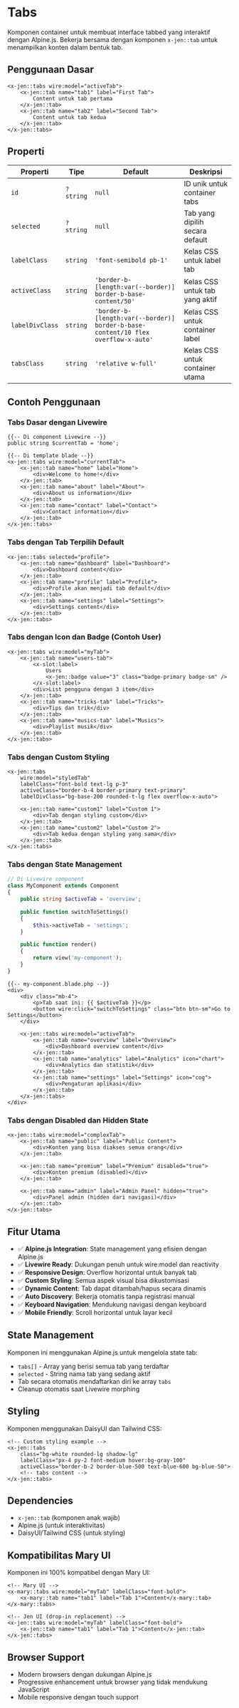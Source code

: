 # Tabs

Komponen container untuk membuat interface tabbed yang interaktif dengan Alpine.js. Bekerja bersama dengan komponen `x-jen::tab` untuk menampilkan konten dalam bentuk tab.

## Penggunaan Dasar

```blade
<x-jen::tabs wire:model="activeTab">
    <x-jen::tab name="tab1" label="First Tab">
        Content untuk tab pertama
    </x-jen::tab>
    <x-jen::tab name="tab2" label="Second Tab">
        Content untuk tab kedua
    </x-jen::tab>
</x-jen::tabs>
```

## Properti

| Properti        | Tipe      | Default                                                                           | Deskripsi                       |
| --------------- | --------- | --------------------------------------------------------------------------------- | ------------------------------- |
| `id`            | `?string` | `null`                                                                            | ID unik untuk container tabs    |
| `selected`      | `?string` | `null`                                                                            | Tab yang dipilih secara default |
| `labelClass`    | `string`  | `'font-semibold pb-1'`                                                            | Kelas CSS untuk label tab       |
| `activeClass`   | `string`  | `'border-b-[length:var(--border)] border-b-base-content/50'`                      | Kelas CSS untuk tab yang aktif  |
| `labelDivClass` | `string`  | `'border-b-[length:var(--border)] border-b-base-content/10 flex overflow-x-auto'` | Kelas CSS untuk container label |
| `tabsClass`     | `string`  | `'relative w-full'`                                                               | Kelas CSS untuk container utama |

## Contoh Penggunaan

### Tabs Dasar dengan Livewire

```blade
{{-- Di component Livewire --}}
public string $currentTab = 'home';

{{-- Di template blade --}}
<x-jen::tabs wire:model="currentTab">
    <x-jen::tab name="home" label="Home">
        <div>Welcome to home!</div>
    </x-jen::tab>
    <x-jen::tab name="about" label="About">
        <div>About us information</div>
    </x-jen::tab>
    <x-jen::tab name="contact" label="Contact">
        <div>Contact information</div>
    </x-jen::tab>
</x-jen::tabs>
```

### Tabs dengan Tab Terpilih Default

```blade
<x-jen::tabs selected="profile">
    <x-jen::tab name="dashboard" label="Dashboard">
        <div>Dashboard content</div>
    </x-jen::tab>
    <x-jen::tab name="profile" label="Profile">
        <div>Profile akan menjadi tab default</div>
    </x-jen::tab>
    <x-jen::tab name="settings" label="Settings">
        <div>Settings content</div>
    </x-jen::tab>
</x-jen::tabs>
```

### Tabs dengan Icon dan Badge (Contoh User)

```blade
<x-jen::tabs wire:model="myTab">
    <x-jen::tab name="users-tab">
        <x-slot:label>
            Users
            <x-jen::badge value="3" class="badge-primary badge-sm" />
        </x-slot:label>
        <div>List pengguna dengan 3 item</div>
    </x-jen::tab>
    <x-jen::tab name="tricks-tab" label="Tricks">
        <div>Tips dan trik</div>
    </x-jen::tab>
    <x-jen::tab name="musics-tab" label="Musics">
        <div>Playlist musik</div>
    </x-jen::tab>
</x-jen::tabs>
```

### Tabs dengan Custom Styling

```blade
<x-jen::tabs
    wire:model="styledTab"
    labelClass="font-bold text-lg p-3"
    activeClass="border-b-4 border-primary text-primary"
    labelDivClass="bg-base-200 rounded-t-lg flex overflow-x-auto">

    <x-jen::tab name="custom1" label="Custom 1">
        <div>Tab dengan styling custom</div>
    </x-jen::tab>
    <x-jen::tab name="custom2" label="Custom 2">
        <div>Tab kedua dengan styling yang sama</div>
    </x-jen::tab>
</x-jen::tabs>
```

### Tabs dengan State Management

```php
// Di Livewire component
class MyComponent extends Component
{
    public string $activeTab = 'overview';

    public function switchToSettings()
    {
        $this->activeTab = 'settings';
    }

    public function render()
    {
        return view('my-component');
    }
}
```

```blade
{{-- my-component.blade.php --}}
<div>
    <div class="mb-4">
        <p>Tab saat ini: {{ $activeTab }}</p>
        <button wire:click="switchToSettings" class="btn btn-sm">Go to Settings</button>
    </div>

    <x-jen::tabs wire:model="activeTab">
        <x-jen::tab name="overview" label="Overview">
            <div>Dashboard overview content</div>
        </x-jen::tab>
        <x-jen::tab name="analytics" label="Analytics" icon="chart">
            <div>Analytics dan statistik</div>
        </x-jen::tab>
        <x-jen::tab name="settings" label="Settings" icon="cog">
            <div>Pengaturan aplikasi</div>
        </x-jen::tab>
    </x-jen::tabs>
</div>
```

### Tabs dengan Disabled dan Hidden State

```blade
<x-jen::tabs wire:model="complexTab">
    <x-jen::tab name="public" label="Public Content">
        <div>Konten yang bisa diakses semua orang</div>
    </x-jen::tab>

    <x-jen::tab name="premium" label="Premium" disabled="true">
        <div>Konten premium (disabled)</div>
    </x-jen::tab>

    <x-jen::tab name="admin" label="Admin Panel" hidden="true">
        <div>Panel admin (hidden dari navigasi)</div>
    </x-jen::tab>
</x-jen::tabs>
```

## Fitur Utama

-   ✅ **Alpine.js Integration**: State management yang efisien dengan Alpine.js
-   ✅ **Livewire Ready**: Dukungan penuh untuk wire:model dan reactivity
-   ✅ **Responsive Design**: Overflow horizontal untuk banyak tab
-   ✅ **Custom Styling**: Semua aspek visual bisa dikustomisasi
-   ✅ **Dynamic Content**: Tab dapat ditambah/hapus secara dinamis
-   ✅ **Auto Discovery**: Bekerja otomatis tanpa registrasi manual
-   ✅ **Keyboard Navigation**: Mendukung navigasi dengan keyboard
-   ✅ **Mobile Friendly**: Scroll horizontal untuk layar kecil

## State Management

Komponen ini menggunakan Alpine.js untuk mengelola state tab:

-   `tabs[]` - Array yang berisi semua tab yang terdaftar
-   `selected` - String nama tab yang sedang aktif
-   Tab secara otomatis mendaftarkan diri ke array `tabs`
-   Cleanup otomatis saat Livewire morphing

## Styling

Komponen menggunakan DaisyUI dan Tailwind CSS:

```blade
<!-- Custom styling example -->
<x-jen::tabs
    class="bg-white rounded-lg shadow-lg"
    labelClass="px-4 py-2 font-medium hover:bg-gray-100"
    activeClass="border-b-2 border-blue-500 text-blue-600 bg-blue-50">
    <!-- tabs content -->
</x-jen::tabs>
```

## Dependencies

-   `x-jen::tab` (komponen anak wajib)
-   Alpine.js (untuk interaktivitas)
-   DaisyUI/Tailwind CSS (untuk styling)

## Kompatibilitas Mary UI

Komponen ini 100% kompatibel dengan Mary UI:

```blade
<!-- Mary UI -->
<x-mary::tabs wire:model="myTab" labelClass="font-bold">
    <x-mary::tab name="tab1" label="Tab 1">Content</x-mary::tab>
</x-mary::tabs>

<!-- Jen UI (drop-in replacement) -->
<x-jen::tabs wire:model="myTab" labelClass="font-bold">
    <x-jen::tab name="tab1" label="Tab 1">Content</x-jen::tab>
</x-jen::tabs>
```

## Browser Support

-   Modern browsers dengan dukungan Alpine.js
-   Progressive enhancement untuk browser yang tidak mendukung JavaScript
-   Mobile responsive dengan touch support

